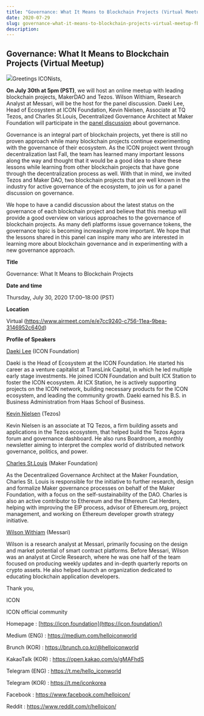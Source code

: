 ```yaml
---
title: "Governance: What It Means to Blockchain Projects (Virtual Meetup)"
date: 2020-07-29
slug: governance-what-it-means-to-blockchain-projects-virtual-meetup-fb5b5fb9338e
description:
---
```


## Governance: What It Means to Blockchain Projects (Virtual Meetup)

![](https://cdn-images-1.medium.com/max/800/1*QkMy7rkJkIc0a-nwRKFzAQ.png)Greetings ICONists,

**On July 30th at 5pm (PST)**, we will host an online meetup with leading blockchain projects, MakerDAO and Tezos. Wilson Withiam, Research Analyst at Messari, will be the host for the panel discussion. Daeki Lee, Head of Ecosystem at ICON Foundation, Kevin Nielsen, Associate at TQ Tezos, and Charles St.Louis, Decentralized Governance Architect at Maker Foundation will participate in the [panel discussion](https://www.airmeet.com/e/e7cc9240-c756-11ea-9bea-3146952c640d) about governance.

Governance is an integral part of blockchain projects, yet there is still no proven approach while many blockchain projects continue experimenting with the governance of their ecosystem. As the ICON project went through decentralization last Fall, the team has learned many important lessons along the way and thought that it would be a good idea to share these lessons while learning from other blockchain projects that have gone through the decentralization process as well. With that in mind, we invited Tezos and Maker DAO, two blockchain projects that are well known in the industry for active governance of the ecosystem, to join us for a panel discussion on governance.

We hope to have a candid discussion about the latest status on the governance of each blockchain project and believe that this meetup will provide a good overview on various approaches to the governance of blockchain projects. As many defi platforms issue governance tokens, the governance topic is becoming increasingly more important. We hope that the lessons shared in this panel can inspire many who are interested in learning more about blockchain governance and in experimenting with a new governance approach.

**Title**

Governance: What It Means to Blockchain Projects

**Date and time**

Thursday, July 30, 2020 17:00–18:00 (PST)

**Location**

Virtual (<https://www.airmeet.com/e/e7cc9240-c756-11ea-9bea-3146952c640d>)

**Profile of Speakers**

[Daeki Lee](https://www.linkedin.com/in/daekilee/) (ICON Foundation)

Daeki is the Head of Ecosystem at the ICON Foundation. He started his career as a venture capitalist at TransLink Capital, in which he led multiple early stage investments. He joined ICON Foundation and built ICX Station to foster the ICON ecosystem. At ICX Station, he is actively supporting projects on the ICON network, building necessary products for the ICON ecosystem, and leading the community growth. Daeki earned his B.S. in Business Administration from Haas School of Business.

[Kevin Nielsen](https://www.linkedin.com/in/kevinknielsen/) (Tezos)

Kevin Nielsen is an associate at TQ Tezos, a firm building assets and applications in the Tezos ecosystem, that helped build the Tezos Agora forum and governance dashboard. He also runs Boardroom, a monthly newsletter aiming to interpret the complex world of distributed network governance, politics, and power.

[Charles St.Louis](https://www.linkedin.com/in/charlesstlouis/) (Maker Foundation)

As the Decentralized Governance Architect at the Maker Foundation, Charles St. Louis is responsible for the initiative to further research, design and formalize Maker governance processes on behalf of the Maker Foundation, with a focus on the self-sustainability of the DAO. Charles is also an active contributor to Ethereum and the Ethereum Cat Herders, helping with improving the EIP process, advisor of Ethereum.org, project management, and working on Ethereum developer growth strategy initiative.

[Wilson Withiam](https://www.linkedin.com/in/wilson-withiam/) (Messari)

Wilson is a research analyst at Messari, primarily focusing on the design and market potential of smart contract platforms. Before Messari, Wilson was an analyst at Circle Research, where he was one half of the team focused on producing weekly updates and in-depth quarterly reports on crypto assets. He also helped launch an organization dedicated to educating blockchain application developers.

Thank you,

ICON

ICON official community

Homepage : [https://icon.foundation](https://icon.foundation/)

Medium (ENG) : <https://medium.com/helloiconworld>

Brunch (KOR) : <https://brunch.co.kr/@helloiconworld>

KakaoTalk (KOR) : <https://open.kakao.com/o/gMAFhdS>

Telegram (ENG) : <https://t.me/hello_iconworld>

Telegram (KOR) : <https://t.me/iconkorea>

Facebook : <https://www.facebook.com/helloicon/>

Reddit : <https://www.reddit.com/r/helloicon/>

